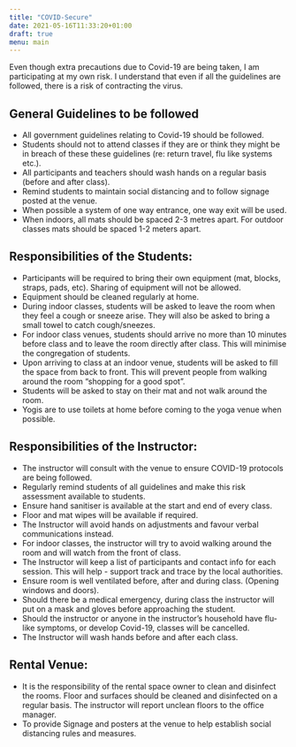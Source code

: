 ```yaml
---
title: "COVID-Secure"
date: 2021-05-16T11:33:20+01:00
draft: true
menu: main
---
```



Even though extra precautions due to Covid-19 are being taken, I am participating at my own risk.  I understand that even if all the guidelines are followed, there is a risk of contracting the virus.

## General Guidelines to be followed
- All government guidelines relating to Covid-19 should be followed.
- Students should not to attend classes if they are or think they might be in breach of these these guidelines (re: return travel, flu like systems etc.).
- All participants and teachers should wash hands on a regular basis (before and after class).
- Remind students to maintain social distancing and to follow signage posted at the venue. 
- When possible a system of one way entrance, one way exit will be used.
- When indoors, all mats should be spaced 2-3 metres apart. For outdoor classes mats should be spaced 1-2 meters apart.

## Responsibilities of the Students:
- Participants will be required to bring their own equipment (mat, blocks, straps, pads, etc).  Sharing of equipment will not be allowed.
- Equipment should be cleaned regularly at home.
- During indoor classes, students will be asked to leave the room when they feel a cough or sneeze arise.  They will also be asked to bring a small towel to catch cough/sneezes.
- For indoor class venues, students should arrive no more than 10 minutes before class and to leave the room directly after class.  This will minimise the congregation of students.
- Upon arriving to class at an indoor venue, students will be asked to fill the space from back to front.  This will prevent people from walking around the room “shopping for a good spot”.
- Students will be asked to stay on their mat and not walk around the room.
- Yogis are to use toilets at home before coming to the yoga venue when possible.

## Responsibilities of the Instructor:
- The instructor will consult with the venue to ensure COVID-19 protocols are being followed.
- Regularly remind students of all guidelines and make this risk assessment available to students.
- Ensure hand sanitiser is available at the start and end of every class.
- Floor and mat wipes will be available if required.
- The Instructor will avoid hands on adjustments and favour verbal communications instead.
- For indoor classes, the instructor will try to avoid walking around the room and will watch from the front of class.
- The Instructor will keep a list of participants and contact info for each session.  This will help - support track and trace by the local authorities.
- Ensure room is well ventilated before, after and during class. (Opening windows and doors).
- Should there be a medical emergency, during class the instructor will put on a mask and gloves before approaching the student.  
- Should the instructor or anyone in the instructor’s household have flu-like symptoms, or develop Covid-19, classes will be cancelled. 
- The Instructor will wash hands before and after each class.

## Rental Venue:

- It is the responsibility of the rental space owner to clean and disinfect the rooms. Floor and surfaces should be cleaned and disinfected on a regular basis. The instructor will report unclean floors to the office manager. 
- To provide Signage and posters at the venue to help establish social distancing rules and measures.